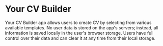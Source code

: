 # Your CV Builder
Your CV Builder app allows users to create CV by selecting from various available templates. No user data is stored on the app's servers; instead, all information is saved locally in the user's browser storage. Users have full control over their data and can clear it at any time from their local storage.
